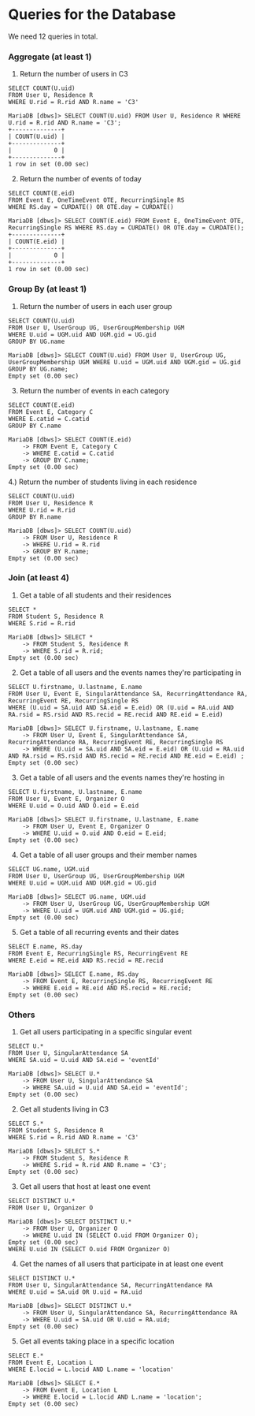 # Queries for the Database

We need 12 queries in total.

### Aggregate (at least 1)

1) Return the number of users in C3

```
SELECT COUNT(U.uid)
FROM User U, Residence R
WHERE U.rid = R.rid AND R.name = 'C3'

MariaDB [dbws]> SELECT COUNT(U.uid) FROM User U, Residence R WHERE U.rid = R.rid AND R.name = 'C3';
+--------------+
| COUNT(U.uid) |
+--------------+
|            0 |
+--------------+
1 row in set (0.00 sec)

```


2) Return the number of events of today

```
SELECT COUNT(E.eid)
FROM Event E, OneTimeEvent OTE, RecurringSingle RS
WHERE RS.day = CURDATE() OR OTE.day = CURDATE()

MariaDB [dbws]> SELECT COUNT(E.eid) FROM Event E, OneTimeEvent OTE, RecurringSingle RS WHERE RS.day = CURDATE() OR OTE.day = CURDATE();
+--------------+
| COUNT(E.eid) |
+--------------+
|            0 |
+--------------+
1 row in set (0.00 sec)
```

### Group By (at least 1)
1) Return the number of users in each user group

```
SELECT COUNT(U.uid)
FROM User U, UserGroup UG, UserGroupMembership UGM
WHERE U.uid = UGM.uid AND UGM.gid = UG.gid
GROUP BY UG.name

MariaDB [dbws]> SELECT COUNT(U.uid) FROM User U, UserGroup UG, UserGroupMembership UGM WHERE U.uid = UGM.uid AND UGM.gid = UG.gid GROUP BY UG.name;
Empty set (0.00 sec)

```

3) Return the number of events in each category

```
SELECT COUNT(E.eid)
FROM Event E, Category C
WHERE E.catid = C.catid
GROUP BY C.name

MariaDB [dbws]> SELECT COUNT(E.eid)
    -> FROM Event E, Category C
    -> WHERE E.catid = C.catid
    -> GROUP BY C.name;
Empty set (0.00 sec)
```

4.) Return the number of students living in each residence

```
SELECT COUNT(U.uid)
FROM User U, Residence R
WHERE U.rid = R.rid 
GROUP BY R.name

MariaDB [dbws]> SELECT COUNT(U.uid)
    -> FROM User U, Residence R
    -> WHERE U.rid = R.rid 
    -> GROUP BY R.name;
Empty set (0.00 sec)
```

### Join (at least 4)
1) Get a table of all students and their residences

```
SELECT *
FROM Student S, Residence R
WHERE S.rid = R.rid

MariaDB [dbws]> SELECT *
    -> FROM Student S, Residence R
    -> WHERE S.rid = R.rid;
Empty set (0.00 sec)
```

2) Get a table of all users and the events names they're participating in

```
SELECT U.firstname, U.lastname, E.name
FROM User U, Event E, SingularAttendance SA, RecurringAttendance RA, RecurringEvent RE, RecurringSingle RS
WHERE (U.uid = SA.uid AND SA.eid = E.eid) OR (U.uid = RA.uid AND RA.rsid = RS.rsid AND RS.recid = RE.recid AND RE.eid = E.eid) 

MariaDB [dbws]> SELECT U.firstname, U.lastname, E.name
    -> FROM User U, Event E, SingularAttendance SA, RecurringAttendance RA, RecurringEvent RE, RecurringSingle RS
    -> WHERE (U.uid = SA.uid AND SA.eid = E.eid) OR (U.uid = RA.uid AND RA.rsid = RS.rsid AND RS.recid = RE.recid AND RE.eid = E.eid) ;
Empty set (0.00 sec)
```

3) Get a table of all users and the events names they're hosting in

```
SELECT U.firstname, U.lastname, E.name
FROM User U, Event E, Organizer O
WHERE U.uid = O.uid AND O.eid = E.eid

MariaDB [dbws]> SELECT U.firstname, U.lastname, E.name
    -> FROM User U, Event E, Organizer O
    -> WHERE U.uid = O.uid AND O.eid = E.eid;
Empty set (0.00 sec)
```
4) Get a table of all user groups and their member names

```
SELECT UG.name, UGM.uid
FROM User U, UserGroup UG, UserGroupMembership UGM
WHERE U.uid = UGM.uid AND UGM.gid = UG.gid

MariaDB [dbws]> SELECT UG.name, UGM.uid
    -> FROM User U, UserGroup UG, UserGroupMembership UGM
    -> WHERE U.uid = UGM.uid AND UGM.gid = UG.gid;
Empty set (0.00 sec)
```
5) Get a table of all recurring events and their dates

```
SELECT E.name, RS.day
FROM Event E, RecurringSingle RS, RecurringEvent RE
WHERE E.eid = RE.eid AND RS.recid = RE.recid

MariaDB [dbws]> SELECT E.name, RS.day
    -> FROM Event E, RecurringSingle RS, RecurringEvent RE
    -> WHERE E.eid = RE.eid AND RS.recid = RE.recid;
Empty set (0.00 sec)
```
### Others
1) Get all users participating in a specific singular event

```
SELECT U.*
FROM User U, SingularAttendance SA
WHERE SA.uid = U.uid AND SA.eid = 'eventId'

MariaDB [dbws]> SELECT U.*
    -> FROM User U, SingularAttendance SA
    -> WHERE SA.uid = U.uid AND SA.eid = 'eventId';
Empty set (0.00 sec)
```

2) Get all students living in C3

```
SELECT S.*
FROM Student S, Residence R
WHERE S.rid = R.rid AND R.name = 'C3'

MariaDB [dbws]> SELECT S.*
    -> FROM Student S, Residence R
    -> WHERE S.rid = R.rid AND R.name = 'C3';
Empty set (0.00 sec)
```

3) Get all users that host at least one event

```
SELECT DISTINCT U.*
FROM User U, Organizer O

MariaDB [dbws]> SELECT DISTINCT U.*
    -> FROM User U, Organizer O
    -> WHERE U.uid IN (SELECT O.uid FROM Organizer O);
Empty set (0.00 sec)
WHERE U.uid IN (SELECT O.uid FROM Organizer O)
```

4) Get the names of all users that participate in at least one event

```
SELECT DISTINCT U.*
FROM User U, SingularAttendance SA, RecurringAttendance RA
WHERE U.uid = SA.uid OR U.uid = RA.uid

MariaDB [dbws]> SELECT DISTINCT U.*
    -> FROM User U, SingularAttendance SA, RecurringAttendance RA
    -> WHERE U.uid = SA.uid OR U.uid = RA.uid;
Empty set (0.00 sec)
```

5) Get all events taking place in a specific location

```
SELECT E.*
FROM Event E, Location L
WHERE E.locid = L.locid AND L.name = 'location'

MariaDB [dbws]> SELECT E.*
    -> FROM Event E, Location L
    -> WHERE E.locid = L.locid AND L.name = 'location';
Empty set (0.00 sec)
```
